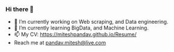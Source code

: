 ### Hi there 👋
- 🔭 I’m currently working on Web scraping, and Data engineering.
- 🌱 I’m currently learning BigData, and Machine Learning.
- 📫 My CV: https://miteshpandav.github.io/Resume/
- Reach me at pandav.mitesh@live.com
<!--
**MiteshPandav/MiteshPandav** is a ✨ _special_ ✨ repository because its `README.md` (this file) appears on your GitHub profile.

Here are some ideas to get you started:

- 🔭 I’m currently working on ...
- 🌱 I’m currently learning ...
- 👯 I’m looking to collaborate on ...
- 🤔 I’m looking for help with ...
- 💬 Ask me about ...
- 📫 How to reach me: ...
- 😄 Pronouns: ...
- ⚡ Fun fact: ...
-->
